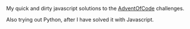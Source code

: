 My quick and dirty javascript solutions to the [AdventOfCode](http://adventofcode.com/) challenges.

Also trying out Python, after I have solved it with Javascript.